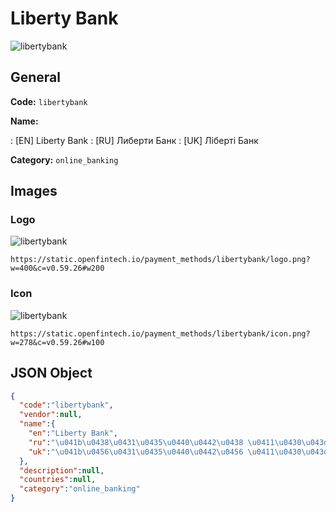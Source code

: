 
# Liberty Bank 
![libertybank](https://static.openfintech.io/payment_methods/libertybank/logo.png?w=400&c=v0.59.26#w200)  

## General 
**Code:** `libertybank` 
 
**Name:** 
 
:	[EN] Liberty Bank 
:	[RU] Либерти Банк 
:	[UK] Ліберті Банк 
 
**Category:** `online_banking` 
 

## Images 

### Logo 
![libertybank](https://static.openfintech.io/payment_methods/libertybank/logo.png?w=400&c=v0.59.26#w200)  

```
https://static.openfintech.io/payment_methods/libertybank/logo.png?w=400&c=v0.59.26#w200
```  

### Icon 
![libertybank](https://static.openfintech.io/payment_methods/libertybank/icon.png?w=278&c=v0.59.26#w100)  

```
https://static.openfintech.io/payment_methods/libertybank/icon.png?w=278&c=v0.59.26#w100
```  

## JSON Object 

```json
{
  "code":"libertybank",
  "vendor":null,
  "name":{
    "en":"Liberty Bank",
    "ru":"\u041b\u0438\u0431\u0435\u0440\u0442\u0438 \u0411\u0430\u043d\u043a",
    "uk":"\u041b\u0456\u0431\u0435\u0440\u0442\u0456 \u0411\u0430\u043d\u043a"
  },
  "description":null,
  "countries":null,
  "category":"online_banking"
}
```  
